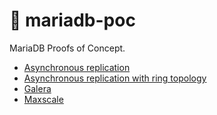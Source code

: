 # 🦭 mariadb-poc
MariaDB Proofs of Concept.

- [Asynchronous replication](./async-repl/)
- [Asynchronous replication with ring topology](./async-repl-ring/)
- [Galera](./galera)
- [Maxscale](./maxscale/)